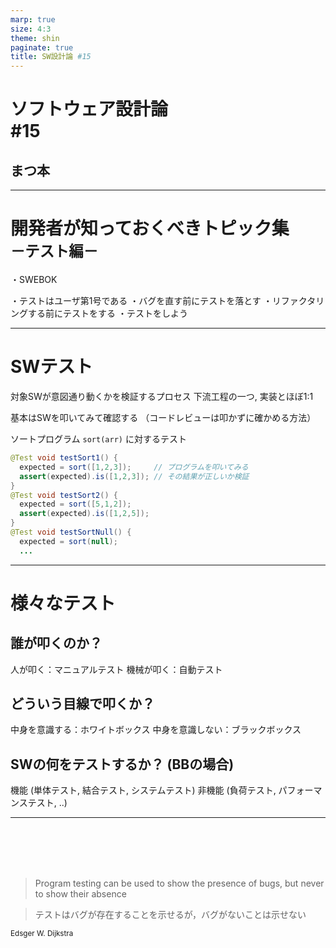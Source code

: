 ```yaml
---
marp: true
size: 4:3
theme: shin
paginate: true
title: SW設計論 #15
---
```

<!-- _class: title -->
# ソフトウェア設計論 <div class="logo">#15</div>
## まつ本

---
<!-- _class: outline-->
# 開発者が知っておくべきトピック集<br><sub>－テスト編－</sub>
<div class="corner-triangle"><div class="corner-triangle-text"></div></div>

<span class="xisabled">・SWEBOK</span>

・テストはユーザ第1号である
・バグを直す前にテストを落とす
・リファクタリングする前にテストをする
・テストをしよう

---
# SWテスト
対象SWが意図通り動くかを検証するプロセス
下流工程の一つ, 実装とほぼ1:1

基本はSWを叩いてみて確認する
（コードレビューは叩かずに確かめる方法）

ソートプログラム `sort(arr)` に対するテスト
```java
@Test void testSort1() {
  expected = sort([1,2,3]);     // プログラムを叩いてみる
  assert(expected).is([1,2,3]); // その結果が正しいか検証
}
@Test void testSort2() {
  expected = sort([5,1,2]);
  assert(expected).is([1,2,5]);
}
@Test void testSortNull() {
  expected = sort(null);
  ...
```

---

# 様々なテスト
## 誰が叩くのか？
人が叩く：マニュアルテスト
機械が叩く：自動テスト

## どういう目線で叩くか？
中身を意識する：ホワイトボックス
中身を意識しない：ブラックボックス

## SWの何をテストするか？ (BBの場合)
機能 (単体テスト, 結合テスト, システムテスト)
非機能 (負荷テスト, パフォーマンステスト, ..)

---
<br><br><br><br>

> Program testing can be used to show the presence of bugs, but never to show their absence

> テストはバグが存在することを示せるが，バグがないことは示せない

<sub>Edsger W. Dijkstra</sub>